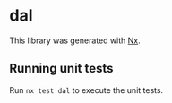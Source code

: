 # dal

This library was generated with [Nx](https://nx.dev).

## Running unit tests

Run `nx test dal` to execute the unit tests.
